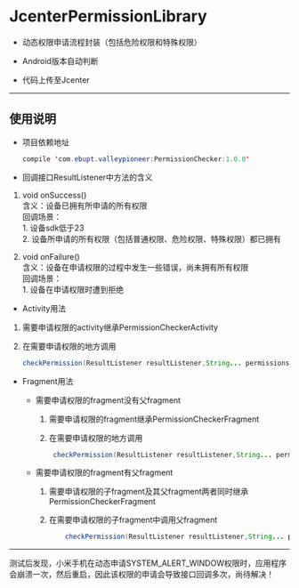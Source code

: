 # JcenterPermissionLibrary

* 动态权限申请流程封装（包括危险权限和特殊权限）

* Android版本自动判断

* 代码上传至Jcenter

---

## 使用说明

* 项目依赖地址
    ```java
    compile 'com.ebupt.valleypioneer:PermissionChecker:1.0.0'
    ```

* 回调接口ResultListener中方法的含义
1. void onSuccess()<br>
    含义：设备已拥有所申请的所有权限<br>
    回调场景：<br>
        1. 设备sdk低于23<br>
        2. 设备所申请的所有权限（包括普通权限、危险权限、特殊权限）都已拥有

2. void onFailure()<br>
    含义：设备在申请权限的过程中发生一些错误，尚未拥有所有权限<br>
    回调场景：<br>
        1. 设备在申请权限时遭到拒绝

* Activity用法

1. 需要申请权限的activity继承PermissionCheckerActivity

2. 在需要申请权限的地方调用
    ```java
    checkPermission(ResultListener resultListener,String... permissions)
    ```
* Fragment用法

    * 需要申请权限的fragment没有父fragment
        1. 需要申请权限的fragment继承PermissionCheckerFragment

        2. 在需要申请权限的地方调用
            ```java
             checkPermission(ResultListener resultListener,String... permissions)
             ```

    * 需要申请权限的fragment有父fragment
        1. 需要申请权限的子fragment及其父fragment两者同时继承PermissionCheckerFragment

        2. 在需要申请权限的子fragment中调用父fragment
            ```java
                checkPermission(ResultListener resultListener,String... permissions)
            ```
---

测试后发现，小米手机在动态申请SYSTEM_ALERT_WINDOW权限时，应用程序会崩溃一次，然后重启，因此该权限的申请会导致接口回调多次，尚待解决！
